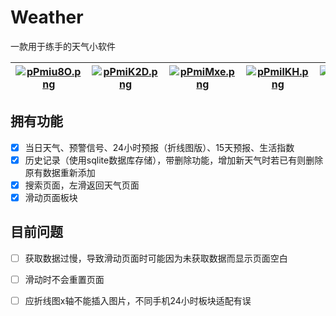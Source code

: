 # Weather
一款用于练手的天气小软件

| [![pPmiu8O.png](https://p3-juejin.byteimg.com/tos-cn-i-k3u1fbpfcp/4a568af0dc9a4a17ba1b289d311fa363~tplv-k3u1fbpfcp-zoom-1.image)](https://imgse.com/i/pPmiu8O) | [![pPmiK2D.png](https://p3-juejin.byteimg.com/tos-cn-i-k3u1fbpfcp/98b0a0488fdc445d81e3c00137747a9d~tplv-k3u1fbpfcp-zoom-1.image)](https://imgse.com/i/pPmiK2D) | [![pPmiMxe.png](https://p3-juejin.byteimg.com/tos-cn-i-k3u1fbpfcp/23ed45907f2c4e10a164b0739c798107~tplv-k3u1fbpfcp-zoom-1.image)](https://imgse.com/i/pPmiMxe) | [![pPmilKH.png](https://p3-juejin.byteimg.com/tos-cn-i-k3u1fbpfcp/18fe69e97edf42ac85c9657b949fbfda~tplv-k3u1fbpfcp-zoom-1.image)](https://imgse.com/i/pPmilKH) | [![pPmi1rd.png](https://p3-juejin.byteimg.com/tos-cn-i-k3u1fbpfcp/6b05306d72fe45edb84685617ce7e631~tplv-k3u1fbpfcp-zoom-1.image)](https://imgse.com/i/pPmi1rd) |
| -------------------------------------------------------------------------------------------------------------------------------------------------------------- | -------------------------------------------------------------------------------------------------------------------------------------------------------------- | -------------------------------------------------------------------------------------------------------------------------------------------------------------- | -------------------------------------------------------------------------------------------------------------------------------------------------------------- | -------------------------------------------------------------------------------------------------------------------------------------------------------------- |

## 拥有功能

*   [x] 当日天气、预警信号、24小时预报（折线图版）、15天预报、生活指数
*   [x] 历史记录（使用sqlite数据库存储），带删除功能，增加新天气时若已有则删除原有数据重新添加
*   [x] 搜索页面，左滑返回天气页面
*   [x] 滑动页面板块

## 目前问题

*   [ ] 获取数据过慢，导致滑动页面时可能因为未获取数据而显示页面空白
*   [ ] 滑动时不会重置页面
*   [ ] 应折线图x轴不能插入图片，不同手机24小时板块适配有误

